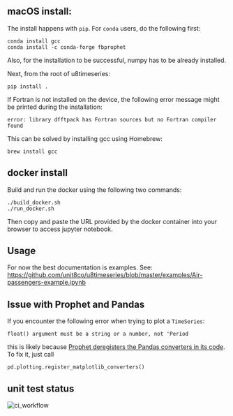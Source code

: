 ## macOS install: 

The install happens with `pip`. For `conda` users, do the following first:
```
conda install gcc
conda install -c conda-forge fbprophet
```

Also, for the installation to be successful, numpy has to be already installed.

Next, from the root of u8timeseries:
```
pip install .
```

If Fortran is not installed on the device, the following error message might be printed during the installation:

```
error: library dfftpack has Fortran sources but no Fortran compiler found
```
This can be solved by installing gcc using Homebrew:
```
brew install gcc
```

## docker install

Build and run the docker using the following two commands:
```
./build_docker.sh
./run_docker.sh
```
Then copy and paste the URL provided by the docker container into your browser to access jupyter notebook.

## Usage
For now the best documentation is examples.
See: https://github.com/unit8co/u8timeseries/blob/master/examples/Air-passengers-example.ipynb

## Issue with Prophet and Pandas
If you encounter the following error when trying to plot a `TimeSeries`:
```
float() argument must be a string or a number, not 'Period
```
this is likely because [Prophet deregisters the Pandas converters in its code](https://darektidwell.com/typeerror-float-argument-must-be-a-string-or-a-number-not-period-facebook-prophet-and-pandas/). To fix it, just call
```
pd.plotting.register_matplotlib_converters()
```

## unit test status
![ci_workflow](https://github.com/unit8co/u8timeseries/workflows/ci_workflow/badge.svg?branch=github_action_CI)

